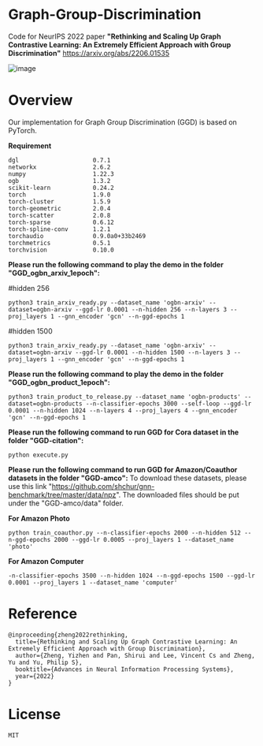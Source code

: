# Graph-Group-Discrimination

Code for NeurIPS 2022 paper **"Rethinking and Scaling Up Graph Contrastive Learning: An Extremely Efficient Approach with Group Discrimination"** https://arxiv.org/abs/2206.01535

![image](https://user-images.githubusercontent.com/75228223/191444300-b15ab48b-11c4-477d-b9bd-1a6b4cb931b8.png)

# Overview
Our implementation for Graph Group Discrimination (GGD) is based on PyTorch.

**Requirement**
```
dgl                     0.7.1
networkx                2.6.2
numpy                   1.22.3
ogb                     1.3.2
scikit-learn            0.24.2
torch                   1.9.0
torch-cluster           1.5.9
torch-geometric         2.0.4
torch-scatter           2.0.8
torch-sparse            0.6.12
torch-spline-conv       1.2.1
torchaudio              0.9.0a0+33b2469
torchmetrics            0.5.1
torchvision             0.10.0
```

**Please run the following command to play the demo in the folder "GGD_ogbn_arxiv_1epoch":**

#hidden 256

```
python3 train_arxiv_ready.py --dataset_name 'ogbn-arxiv' --dataset=ogbn-arxiv --ggd-lr 0.0001 --n-hidden 256 --n-layers 3 --proj_layers 1 --gnn_encoder 'gcn' --n-ggd-epochs 1
```

#hidden 1500

```
python3 train_arxiv_ready.py --dataset_name 'ogbn-arxiv' --dataset=ogbn-arxiv --ggd-lr 0.0001 --n-hidden 1500 --n-layers 3 --proj_layers 1 --gnn_encoder 'gcn' --n-ggd-epochs 1
```

**Please run the following command to play the demo in the folder "GGD_ogbn_product_1epoch":**

```
python3 train_product_to_release.py --dataset_name 'ogbn-products' --dataset=ogbn-products --n-classifier-epochs 3000 --self-loop --ggd-lr 0.0001 --n-hidden 1024 --n-layers 4 --proj_layers 4 --gnn_encoder 'gcn' --n-ggd-epochs 1
```

**Please run the following command to run GGD for Cora dataset in the folder "GGD-citation":**
```
python execute.py
```

**Please run the following command to run GGD for Amazon/Coauthor datasets in the folder "GGD-amco":**
To download these datasets, please use this link "https://github.com/shchur/gnn-benchmark/tree/master/data/npz". The downloaded files should be put under the "GGD-amco/data" folder.

**For Amazon Photo**
```
python train_coauthor.py --n-classifier-epochs 2000 --n-hidden 512 --n-ggd-epochs 2000 --ggd-lr 0.0005 --proj_layers 1 --dataset_name 'photo'
```
**For Amazon Computer**
```
-n-classifier-epochs 3500 --n-hidden 1024 --n-ggd-epochs 1500 --ggd-lr 0.0001 --proj_layers 1 --dataset_name 'computer'
```

# Reference

```
@inproceeding{zheng2022rethinking,
  title={Rethinking and Scaling Up Graph Contrastive Learning: An Extremely Efficient Approach with Group Discrimination},
  author={Zheng, Yizhen and Pan, Shirui and Lee, Vincent Cs and Zheng, Yu and Yu, Philip S},
  booktitle={Advances in Neural Information Processing Systems},
  year={2022}
}
```

# License

```
MIT
```

